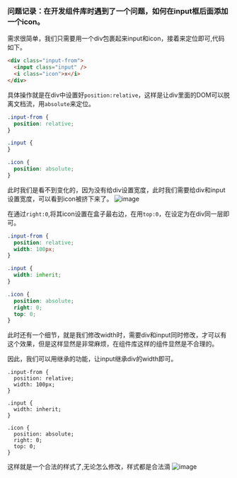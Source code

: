 ### 问题记录：在开发组件库时遇到了一个问题，如何在input框后面添加一个icon。

需求很简单，我们只需要用一个div包裹起来input和icon，接着来定位即可,代码如下。

```html
<div class="input-from">
  <input class="input" />
  <i class="icon">x</i>
</div>
```

具体操作就是在div中设置好`position:relative`，这样是让div里面的DOM可以脱离文档流，用`absolute`来定位。


```css
.input-from {
  position: relative;
}

.input {
}

.icon {
  position: absolute;
}
```

此时我们是看不到变化的，因为没有给div设置宽度，此时我们需要给div和input设置宽度，可以看到icon被挤下来了。
![image](https://user-images.githubusercontent.com/72189350/213375709-9eee2c99-3759-4a00-b34d-c0d37882ca38.png)

在通过`right:0`,将其icon设置在盒子最右边，在用`top:0`，在设定为在div同一层即可。

```css
.input-from {
  position: relative;
  width: 100px;
}

.input {
  width: inherit;
}

.icon {
  position: absolute;
  right: 0;
  top: 0;
}
```

此时还有一个细节，就是我们修改width时，需要div和input同时修改，才可以有这个效果，但是这样显然是非常麻烦，在组件库这样的组件显然是不合理的。

因此，我们可以用继承的功能，让input继承div的width即可。

```
.input-from {
  position: relative;
  width: 100px;
}

.input {
  width: inherit;
}

.icon {
  position: absolute;
  right: 0;
  top: 0;
}
```
这样就是一个合法的样式了,无论怎么修改，样式都是合法滴
![image](https://user-images.githubusercontent.com/72189350/213375475-bb4e4f4a-a9e9-4925-8a07-452359917894.png)

